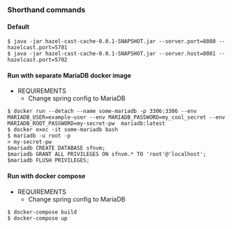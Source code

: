 ### Shorthand commands

#### Default

```shell
$ java -jar hazel-cast-cache-0.0.1-SNAPSHOT.jar --server.port=8080 --hazelcast.port=5701
$ java -jar hazel-cast-cache-0.0.1-SNAPSHOT.jar --server.host=8081 --hazelcast.port=5702
```

#### Run with separate MariaDB docker image

- REQUIREMENTS
    - Change spring config to MariaDB

```shell
$ docker run --detach --name some-mariadb -p 3306:3306 --env MARIADB_USER=example-user --env MARIADB_PASSWORD=my_cool_secret --env MARIADB_ROOT_PASSWORD=my-secret-pw  mariadb:latest
$ docker exec -it some-mariadb bash
$ mariadb -u root -p
> my-secret-pw
$mariadb CREATE DATABASE sfnvm;
$mariadb GRANT ALL PRIVILEGES ON sfnvm.* TO 'root'@'localhost';
$mariadb FLUSH PRIVILEGES;
```

#### Run with docker compose

- REQUIREMENTS
    - Change spring config to MariaDB

```shell
$ docker-compose build
$ docker-compose up
```